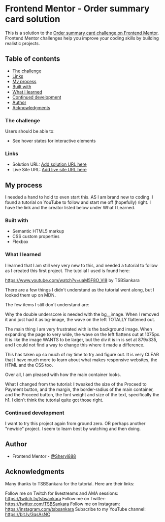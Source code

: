 # Frontend Mentor - Order summary card solution

This is a solution to the [Order summary card challenge on Frontend Mentor](https://www.frontendmentor.io/challenges/order-summary-component-QlPmajDUj). Frontend Mentor challenges help you improve your coding skills by building realistic projects. 

## Table of contents

  - [The challenge](#the-challenge)
  - [Links](#links)
  - [My process](#my-process)
  - [Built with](#built-with)
  - [What I learned](#what-i-learned)
  - [Continued development](#continued-development)
  - [Author](#author)
  - [Acknowledgments](#acknowledgments)

### The challenge

Users should be able to:

- See hover states for interactive elements


### Links

- Solution URL: [Add solution URL here](https://your-solution-url.com)
- Live Site URL: [Add live site URL here](https://your-live-site-url.com)

## My process
I needed a hand to hold to even start this. AS I am brand new to coding. I found a tutorial on YouTube to follow and start me off (hopefully) right. I have the link and the creator listed below under What I Learned.

### Built with

- Semantic HTML5 markup
- CSS custom properties
- Flexbox

### What I learned

I learned that I am still very very new to this, and needed a tutorial to follow as I created this first project. The tutolial I used is found here:

https://www.youtube.com/watch?v=uaM5F8O_VI8 by TSBSankara

There are a few things I didn't understand as the tutorial went along, but I looked them up on MDN. 

The few items I still don't understand are:

Why the double underscore is needed with the bg__image.
When I removed it and just had it as bg-image, the wave on the left TOTALLY flattened out.

The main thing I am very frustrated with is the background image. When expanding the page to very wide, the wave on the left flattens out at 1075px. It is like the image WANTS to be larger, but the div it is in is set at 879x335, and I could not find a way to change this where it made a difference. 

This has taken up so much of my time to try and figure out. It is very CLEAR that I have much more to learn about what makes responsive websites, the HTML and the CSS too. 

Over all, I am pleased with how the main container looks.

What I changed from the tutorial:
I tweaked the size of the Proceed to Payment button, and the margin, the border-radius of the main container, and the Proceed button, the font weight and size of the text, specifically the h1. I didn't think the tutorial quite got those right.

### Continued development

I want to try this project again from ground zero. OR perhaps another "newbie" project. I seem to learn best by watching and then doing. 

## Author

- Frontend Mentor - [@Sheryl888](https://www.frontendmentor.io/profile/Sheryl888)

## Acknowledgments

Many thanks to TSBSankara for the tutorial. Here are their links:

Follow me on Twitch for livestreams and AMA sessions: https://twitch.tv/tsbsankara
Follow me on Twitter: https://twitter.com/TSBSankara
Follow me on Instagram: https://instagram.com/tsbsankara
Subscribe to my YouTube channel: https://bit.ly/3qsAsNC

